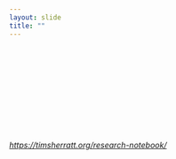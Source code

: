 ```yaml
---
layout: slide
title: ""
---
```


<section>
<iframe class="stretch" frameborder="0" scrolling="yes" data-src="https://timsherratt.org/research-notebook/"></iframe>

<h6><a class="external" href="https://timsherratt.org/research-notebook/">https://timsherratt.org/research-notebook/</a></h6>
</section>

